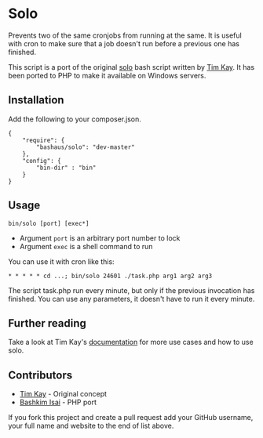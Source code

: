 # Solo

Prevents two of the same cronjobs from running at the same. It is useful with cron to make sure that a job doesn't run before a previous one has finished.

This script is a port of the original [solo](http://timkay.com/solo/) bash script written by [Tim Kay](http://timkay.com/). It has been ported to PHP to make it available on Windows servers.

## Installation

Add the following to your composer.json.

    {
        "require": {
            "bashaus/solo": "dev-master"
        },
        "config": {
            "bin-dir" : "bin"
        }
    }

## Usage

    bin/solo [port] [exec*]

- Argument `port` is an arbitrary port number to lock
- Argument `exec` is a shell command to run

You can use it with cron like this:

    * * * * * cd ...; bin/solo 24601 ./task.php arg1 arg2 arg3

The script task.php run every minute, but only if the previous invocation has finished. You can use any parameters, it doesn't have to run it every minute.

## Further reading

Take a look at Tim Kay's [documentation](http://timkay.com/solo/) for more use cases and how to use solo.

## Contributors

* [Tim Kay](http://www.timkay.com) - Original concept
* [Bashkim Isai](http://www.bashkim.com.au) - PHP port

If you fork this project and create a pull request add your GitHub username, your full name and website to the end of list above.

